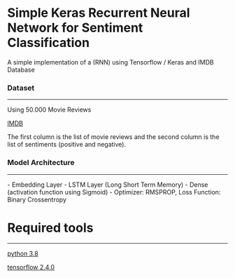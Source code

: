# Simple Keras Recurrent Neural Network for Sentiment Classification

A simple implementation of a (RNN) using Tensorflow / Keras and IMDB Database

### Dataset
<hr>
Using 50.000 Movie Reviews

[IMDB](https://www.kaggle.com/lakshmi25npathi/imdb-dataset-of-50k-movie-reviews)

The first column is the list of movie reviews and the second column is the list of sentiments (positive and negative).

### Model Architecture
<hr>
- Embedding Layer
- LSTM Layer (Long Short Term Memory)
- Dense (activation function using Sigmoid)
- Optimizer: RMSPROP, Loss Function: Binary Crossentropy


# Required tools
<hr>

[python 3.8](https://www.python.org/download/releases/3.8/)

[tensorflow 2.4.0](https://pypi.org/project/tensorflow/2.4.0/)



